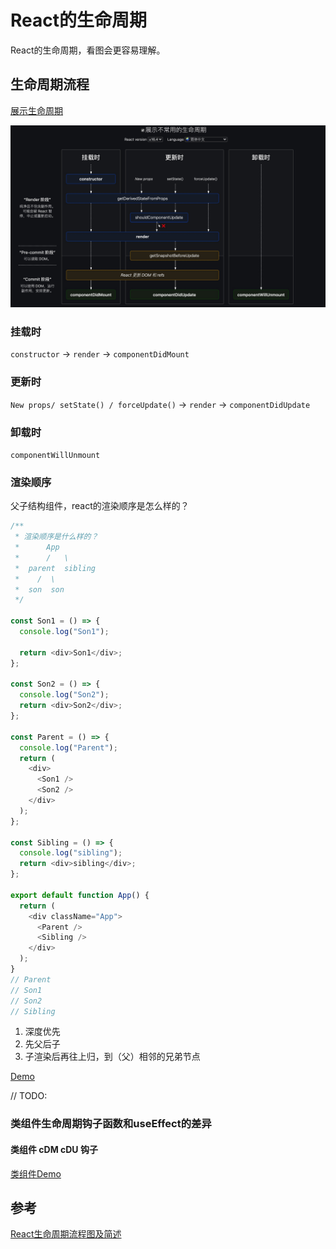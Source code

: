 # React的生命周期

React的生命周期，看图会更容易理解。

## 生命周期流程

[展示生命周期](https://projects.wojtekmaj.pl/react-lifecycle-methods-diagram/)

![/img/js_study/prototype/prototype.jpg](../.vuepress/public/img/react/react_lifecircle.jpg)

### 挂载时

`constructor` -> `render` -> `componentDidMount`

### 更新时

`New props/ setState() / forceUpdate()` -> `render` -> `componentDidUpdate`

### 卸载时

`componentWillUnmount`

### 渲染顺序

父子结构组件，react的渲染顺序是怎么样的？

```js
/**
 * 渲染顺序是什么样的？
 *      App
 *      /   \
 *  parent  sibling
 *    /  \
 *  son  son
 */

const Son1 = () => {
  console.log("Son1");

  return <div>Son1</div>;
};

const Son2 = () => {
  console.log("Son2");
  return <div>Son2</div>;
};

const Parent = () => {
  console.log("Parent");
  return (
    <div>
      <Son1 />
      <Son2 />
    </div>
  );
};

const Sibling = () => {
  console.log("sibling");
  return <div>sibling</div>;
};

export default function App() {
  return (
    <div className="App">
      <Parent />
      <Sibling />
    </div>
  );
}
// Parent
// Son1
// Son2
// Sibling
```

1. 深度优先
2. 先父后子
3. 子渲染后再往上归，到（父）相邻的兄弟节点

[Demo](https://codesandbox.io/s/react-lifecircle-3u2mx?file=/src/App.tsx)

// TODO:

### 类组件生命周期钩子函数和useEffect的差异

#### 类组件 cDM cDU 钩子
[类组件Demo](https://codesandbox.io/s/react-lifecircle2-0i0ie?file=/src/App.tsx)

## 参考

[React生命周期流程图及简述](https://www.jianshu.com/p/fb25accc5548)

